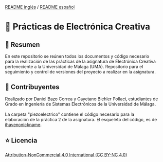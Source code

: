 [README inglés](https://github.com/danibcorr/creative_electronics_practices/blob/main/README.md) / [README español](https://github.com/danibcorr/creative_electronics_practices/blob/main/README_SP.md)

# 🤖 Prácticas de Electrónica Creativa 

## 📄 Resumen
En este repositorio se reúnen todos los documentos y código necesario para la realización de las prácticas de la asignatura de Electrónica Creativa perteneciente a la Universidad de Málaga (UMA). 
Repositorio para el seguimiento y control de versiones del proyecto a realizar en la asignatura.

## 👤 Contribuyentes
Realizado por Daniel Bazo Correa y 	Cayetano Biehler Pollaci, estudiantes de Grado en Ingeniería de Sistemas Electrónicos de la Universidad de Málaga.
<br><br>
La carpeta "piezoelectrico" contiene el código necesario para la elaboración de la práctica 2 de la asignatura. El esqueleto del código, es de [ihavenonickname](https://github.com/ihavenonickname).

## ⭐️ Licencia
[Attribution-NonCommercial 4.0 International (CC BY-NC 4.0)](https://creativecommons.org/licenses/by-nc/4.0/)
